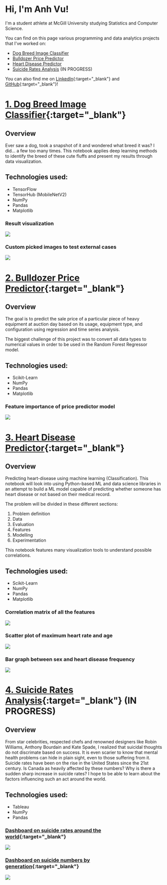 # Hi, I'm Anh Vu!
I'm a student athlete at McGill University studying Statistics and Computer Science.

You can find on this page various programming and data analytics projects that I've worked on:
* [Dog Breed Image Classifier](https://phamou.github.io/Portfolio/#1-dog-breed-image-classifier)
* [Bulldozer Price Predictor](https://phamou.github.io/Portfolio/#2-bulldozer-price-predictor)
* [Heart Disease Predictor](https://phamou.github.io/Portfolio/#3-heart-disease-predictor)
* [Suicide Rates Analysis](https://phamou.github.io/Portfolio/#4-suicide-rates-analysis) (IN PROGRESS)

You can also find me on [LinkedIn](https://www.linkedin.com/in/anh-vu-pham/){:target="_blank"} and [GitHub](https://github.com/phamou){:target="_blank"}! 

# [1. Dog Breed Image Classifier](https://github.com/phamou/Image-Dog-Breed-Classifier/blob/master/good-boy-identifier.ipynb){:target="_blank"}
## Overview
Ever saw a dog, took a snapshot of it and wondered what breed it was? I did... a few too many times. This notebook applies deep learning methods to identify the breed of these cute fluffs and present my results through data visualization.

## Technologies used:
* TensorFlow
* TensorHub (MobileNetV2)
* NumPy
* Pandas
* Matplotlib

### Result visualization 
![](/images/result_data.png)

### Custom picked images to test external cases
![](/images/custom_results.png)


# [2. Bulldozer Price Predictor](https://github.com/phamou/Bulldozer-Price-Predictor/blob/master/bulldozer-price-regression.ipynb){:target="_blank"}
## Overview
The goal is to predict the sale price of a particular piece of heavy equipment at auction day based on its usage, equipment type, and configuration using regression and time series analysis. 

The biggest challenge of this project was to convert all data types to numerical values in order to be used in the Random Forest Regressor model.

## Technologies used:
* Scikit-Learn
* NumPy
* Pandas
* Matplotlib

### Feature importance of price predictor model
![](/images/feature_importance_bulldozer.png)


# [3. Heart Disease Predictor](https://github.com/phamou/Heart-Disease-Predictor/blob/master/heart-disease-classification.ipynb){:target="_blank"}
## Overview
Predicting heart-disease using machine learning (Classification).
This notebook will look into using Python-based ML and data science libraries in an attempt to build a ML model capable of predicting whether someone has heart disease or not based on their medical record.

The problem will be divided in these different sections:

1. Problem definition
2. Data
3. Evaluation
4. Features 
5. Modelling 
6. Experimentation

This notebook features many visualization tools to understand possible correlations.

## Technologies used:
* Scikit-Learn
* NumPy
* Pandas
* Matplotlib

### Correlation matrix of all the features
![](/images/correlation_matrix_heart_predictor.png)

### Scatter plot of maximum heart rate and age
![](/images/age_mhr_correlation.png)

### Bar graph between sex and heart disease frequency
![](/images/heart_disease_sex_frequency.png)

# [4. Suicide Rates Analysis](https://github.com/phamou/Suicide-Rates-Analysis/blob/master/Suicide-Rate-Analysis.ipynb){:target="_blank"} (IN PROGRESS)
## Overview
From star celebrities, respected chefs and renowned designers like Robin Williams, Anthony Bourdain and Kate Spade, I realized that suicidal thoughts do not discrimate based on success. It is even scarier to know that mental health problems can hide in plain sight, even to those suffering from it. Suicide rates have been on the rise in the United States since the 21st century.
Is Canada as heavily affected by these numbers? Why is there a sudden sharp increase in suicide rates? I hope to be able to learn about the factors influencing such an act around the world. 

## Technologies used:
* Tableau
* NumPy
* Pandas

### [Dashboard on suicide rates around the world](https://public.tableau.com/views/Suicideworldmap/Dashboard2?:language=en&:display_count=y&:origin=viz_share_link){:target="_blank"} 
<div class='tableauPlaceholder' id='viz1594767089681' style='position: relative'><noscript><a href='#'><img alt=' ' src='https:&#47;&#47;public.tableau.com&#47;static&#47;images&#47;Su&#47;Suicideworldmap&#47;Dashboard2&#47;1_rss.png' style='border: none' /></a></noscript><object class='tableauViz'  style='display:none;'><param name='host_url' value='https%3A%2F%2Fpublic.tableau.com%2F' /> <param name='embed_code_version' value='3' /> <param name='path' value='views&#47;Suicideworldmap&#47;Dashboard2?:language=en&amp;:embed=y&amp;:display_count=y&amp;publish=yes' /> <param name='toolbar' value='yes' /><param name='static_image' value='https:&#47;&#47;public.tableau.com&#47;static&#47;images&#47;Su&#47;Suicideworldmap&#47;Dashboard2&#47;1.png' /> <param name='animate_transition' value='yes' /><param name='display_static_image' value='yes' /><param name='display_spinner' value='yes' /><param name='display_overlay' value='yes' /><param name='display_count' value='yes' /><param name='language' value='en' /><param name='filter' value='publish=yes' /></object></div>  

### [Dashboard on suicide numbers by generation](https://public.tableau.com/views/Suicidespergeneration/Dashboard1?:language=en&:display_count=y&:origin=viz_share_link){:target="_blank"} 
 <div class='tableauPlaceholder' id='viz1594757659837' style='position: relative'><noscript><a href='#'><img alt=' ' src='https:&#47;&#47;public.tableau.com&#47;static&#47;images&#47;Su&#47;Suicidespergeneration&#47;Dashboard1&#47;1_rss.png' style='border: none' /></a></noscript><object class='tableauViz'  style='display:none;'><param name='host_url' value='https%3A%2F%2Fpublic.tableau.com%2F' /> <param name='embed_code_version' value='3' /> <param name='site_root' value='' /><param name='name' value='Suicidespergeneration&#47;Dashboard1' /><param name='tabs' value='no' /><param name='toolbar' value='yes' /><param name='static_image' value='https:&#47;&#47;public.tableau.com&#47;static&#47;images&#47;Su&#47;Suicidespergeneration&#47;Dashboard1&#47;1.png' /> <param name='animate_transition' value='yes' /><param name='display_static_image' value='yes' /><param name='display_spinner' value='yes' /><param name='display_overlay' value='yes' /><param name='display_count' value='yes' /><param name='language' value='en' /><param name='filter' value='publish=yes' /></object></div>
       
       
       

    

